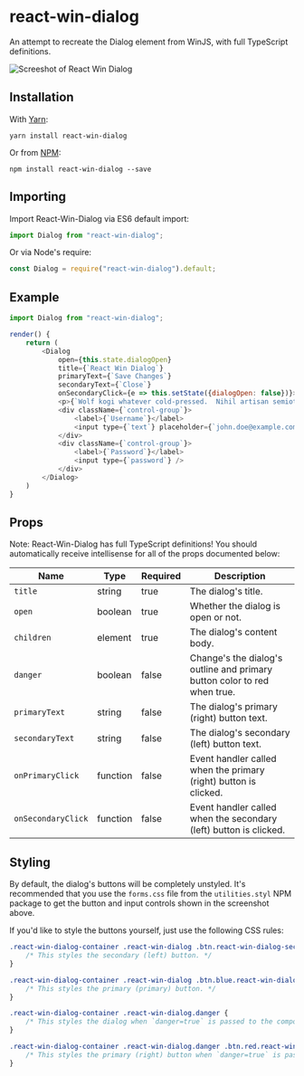 # react-win-dialog
An attempt to recreate the Dialog element from WinJS, with full TypeScript definitions.

![Screeshot of React Win Dialog](https://i.imgur.com/m60xkHu.png)

## Installation

With [Yarn](https://github.com/yarnpkg/yarn):

```shell
yarn install react-win-dialog
```

Or from [NPM](https://npmjs.com/package/react-win-dialog):

```shell
npm install react-win-dialog --save
```

## Importing

Import React-Win-Dialog via ES6 default import:

```js
import Dialog from "react-win-dialog";
```

Or via Node's require:

```js
const Dialog = require("react-win-dialog").default;
```

## Example

```js
import Dialog from "react-win-dialog";

render() {
    return (
        <Dialog
            open={this.state.dialogOpen}
            title={`React Win Dialog`}
            primaryText={`Save Changes`}
            secondaryText={`Close`}
            onSecondaryClick={e => this.setState({dialogOpen: false})}>
            <p>{`Wolf kogi whatever cold-pressed.  Nihil artisan semiotics williamsburg nulla.`}</p>
            <div className={`control-group`}>
                <label>{`Username`}</label>
                <input type={`text`} placeholder={`john.doe@example.com`} />
            </div>
            <div className={`control-group`}>
                <label>{`Password`}</label>
                <input type={`password`} />
            </div>
        </Dialog>
    )
}
```

## Props

Note: React-Win-Dialog has full TypeScript definitions! You should automatically receive intellisense for all of the props documented below:

| Name | Type | Required | Description |
|------|------|----------|-------------|
| `title` | string | true | The dialog's title. |
| `open` | boolean | true | Whether the dialog is open or not. |
| `children` | element | true | The dialog's content body. |
| `danger` | boolean | false | Change's the dialog's outline and primary button color to red when true. |
| `primaryText` | string | false | The dialog's primary (right) button text. |
| `secondaryText` | string | false | The dialog's secondary (left) button text. |
| `onPrimaryClick` | function | false | Event handler called when the primary (right) button is clicked. |
| `onSecondaryClick` | function | false | Event handler called when the secondary (left) button is clicked. |

## Styling

By default, the dialog's buttons will be completely unstyled. It's recommended that you use the `forms.css` file from the `utilities.styl` NPM package to get the button and input controls shown in the screenshot above.

If you'd like to style the buttons yourself, just use the following CSS rules:

```css
.react-win-dialog-container .react-win-dialog .btn.react-win-dialog-secondary-command {
    /* This styles the secondary (left) button. */
}

.react-win-dialog-container .react-win-dialog .btn.blue.react-win-dialog-primary-command {
    /* This styles the primary (primary) button. */
}

.react-win-dialog-container .react-win-dialog.danger {
    /* This styles the dialog when `danger=true` is passed to the component. */
}

.react-win-dialog-container .react-win-dialog.danger .btn.red.react-win-dialog-primary-command {
    /* This styles the primary (right) button when `danger=true` is passed to the component. */
}
```
